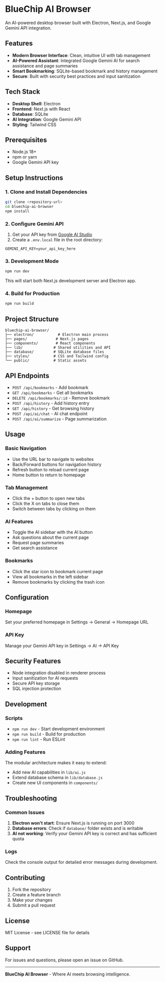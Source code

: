 # BlueChip AI Browser

An AI-powered desktop browser built with Electron, Next.js, and Google Gemini API integration.

## Features

- **Modern Browser Interface**: Clean, intuitive UI with tab management
- **AI-Powered Assistant**: Integrated Google Gemini AI for search assistance and page summaries
- **Smart Bookmarking**: SQLite-based bookmark and history management
- **Secure**: Built with security best practices and input sanitization

## Tech Stack

- **Desktop Shell**: Electron
- **Frontend**: Next.js with React
- **Database**: SQLite
- **AI Integration**: Google Gemini API
- **Styling**: Tailwind CSS

## Prerequisites

- Node.js 18+ 
- npm or yarn
- Google Gemini API key

## Setup Instructions

### 1. Clone and Install Dependencies

```bash
git clone <repository-url>
cd bluechip-ai-browser
npm install
```

### 2. Configure Gemini API

1. Get your API key from [Google AI Studio](https://makersuite.google.com/app/apikey)
2. Create a `.env.local` file in the root directory:

```env
GEMINI_API_KEY=your_api_key_here
```

### 3. Development Mode

```bash
npm run dev
```

This will start both Next.js development server and Electron app.

### 4. Build for Production

```bash
npm run build
```

## Project Structure

```
bluechip-ai-browser/
├── electron/           # Electron main process
├── pages/             # Next.js pages
├── components/        # React components
├── lib/              # Shared utilities and API
├── database/         # SQLite database files
├── styles/           # CSS and Tailwind config
└── public/           # Static assets
```

## API Endpoints

- `POST /api/bookmarks` - Add bookmark
- `GET /api/bookmarks` - Get all bookmarks
- `DELETE /api/bookmarks/:id` - Remove bookmark
- `POST /api/history` - Add history entry
- `GET /api/history` - Get browsing history
- `POST /api/ai/chat` - AI chat endpoint
- `POST /api/ai/summarize` - Page summarization

## Usage

### Basic Navigation
- Use the URL bar to navigate to websites
- Back/Forward buttons for navigation history
- Refresh button to reload current page
- Home button to return to homepage

### Tab Management
- Click the + button to open new tabs
- Click the X on tabs to close them
- Switch between tabs by clicking on them

### AI Features
- Toggle the AI sidebar with the AI button
- Ask questions about the current page
- Request page summaries
- Get search assistance

### Bookmarks
- Click the star icon to bookmark current page
- View all bookmarks in the left sidebar
- Remove bookmarks by clicking the trash icon

## Configuration

### Homepage
Set your preferred homepage in Settings → General → Homepage URL

### API Key
Manage your Gemini API key in Settings → AI → API Key

## Security Features

- Node integration disabled in renderer process
- Input sanitization for AI requests
- Secure API key storage
- SQL injection protection

## Development

### Scripts
- `npm run dev` - Start development environment
- `npm run build` - Build for production
- `npm run lint` - Run ESLint

### Adding Features
The modular architecture makes it easy to extend:
- Add new AI capabilities in `lib/ai.js`
- Extend database schema in `lib/database.js`
- Create new UI components in `components/`

## Troubleshooting

### Common Issues

1. **Electron won't start**: Ensure Next.js is running on port 3000
2. **Database errors**: Check if `database/` folder exists and is writable
3. **AI not working**: Verify your Gemini API key is correct and has sufficient quota

### Logs
Check the console output for detailed error messages during development.

## Contributing

1. Fork the repository
2. Create a feature branch
3. Make your changes
4. Submit a pull request

## License

MIT License - see LICENSE file for details

## Support

For issues and questions, please open an issue on GitHub.

---

**BlueChip AI Browser** - Where AI meets browsing intelligence. 
